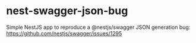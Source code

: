 # nest-swagger-json-bug

Simple NestJS app to reproduce a @nestjs/swagger JSON generation bug: https://github.com/nestjs/swagger/issues/1295
